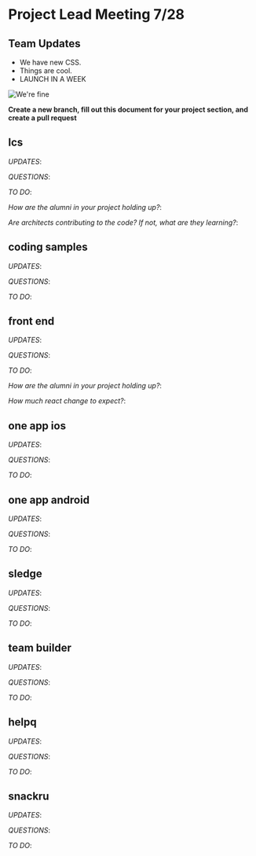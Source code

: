 # Project Lead Meeting 7/28
## Team Updates

- We have new CSS.
- Things are cool.
- LAUNCH IN A WEEK

![We're fine](https://media.giphy.com/media/z9AUvhAEiXOqA/giphy.gif)

**Create a new branch, fill out this document for your project section, and create a pull request**

## lcs

_UPDATES_:

_QUESTIONS_:

_TO DO_:

_How are the alumni in your project holding up?_:

_Are architects contributing to the code? If not, what are they learning?_:

## coding samples

_UPDATES_:

_QUESTIONS_:

_TO DO_:

## front end

_UPDATES_:

_QUESTIONS_:

_TO DO_:

_How are the alumni in your project holding up?_:

_How much react change to expect?_:

## one app ios

_UPDATES_:

_QUESTIONS_:

_TO DO_:

## one app android

_UPDATES_:

_QUESTIONS_:

_TO DO_:

## sledge

_UPDATES_:

_QUESTIONS_:

_TO DO_:

## team builder

_UPDATES_:

_QUESTIONS_:

_TO DO_:

## helpq

_UPDATES_:

_QUESTIONS_:

_TO DO_:

## snackru

_UPDATES_:

_QUESTIONS_:

_TO DO_:

